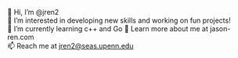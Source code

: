 <!--
**jren2/jren2** is a ✨ _special_ ✨ repository because its `README.md` (this file) appears on your GitHub profile.

Here are some ideas to get you started:

- 🔭 I’m currently working on ...
- 🌱 I’m currently learning ...
- 👯 I’m looking to collaborate on ...
- 🤔 I’m looking for help with ...
- 💬 Ask me about ...
- 📫 How to reach me: ...
- 😄 Pronouns: ...
- ⚡ Fun fact: ...
-->

👋 Hi, I’m @jren2  
👀 I’m interested in developing new skills and working on fun projects!  
🌱 I’m currently learning c++ and Go
💬 Learn more about me at jason-ren.com  
📫 Reach me at jren2@seas.upenn.edu  
